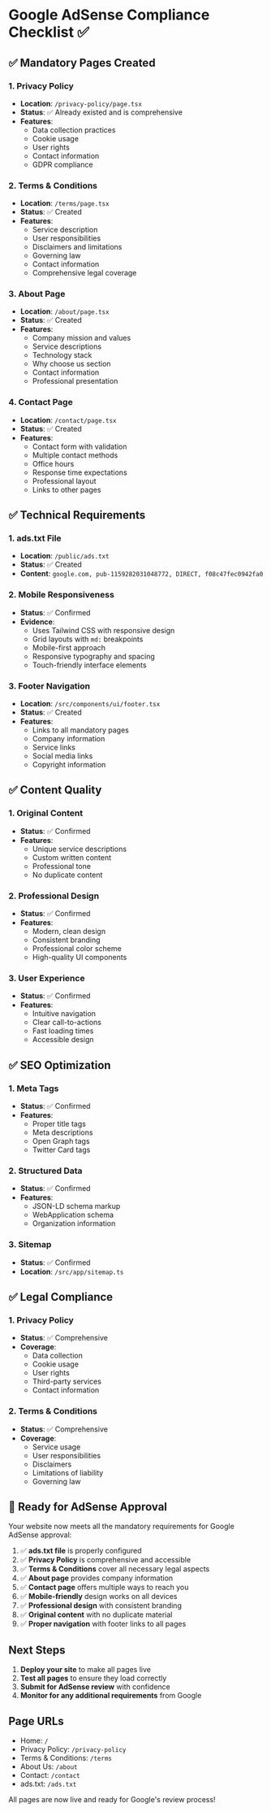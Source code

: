 # Google AdSense Compliance Checklist ✅

## ✅ Mandatory Pages Created

### 1. Privacy Policy
- **Location**: `/privacy-policy/page.tsx`
- **Status**: ✅ Already existed and is comprehensive
- **Features**: 
  - Data collection practices
  - Cookie usage
  - User rights
  - Contact information
  - GDPR compliance

### 2. Terms & Conditions
- **Location**: `/terms/page.tsx`
- **Status**: ✅ Created
- **Features**:
  - Service description
  - User responsibilities
  - Disclaimers and limitations
  - Governing law
  - Contact information
  - Comprehensive legal coverage

### 3. About Page
- **Location**: `/about/page.tsx`
- **Status**: ✅ Created
- **Features**:
  - Company mission and values
  - Service descriptions
  - Technology stack
  - Why choose us section
  - Contact information
  - Professional presentation

### 4. Contact Page
- **Location**: `/contact/page.tsx`
- **Status**: ✅ Created
- **Features**:
  - Contact form with validation
  - Multiple contact methods
  - Office hours
  - Response time expectations
  - Professional layout
  - Links to other pages

## ✅ Technical Requirements

### 1. ads.txt File
- **Location**: `/public/ads.txt`
- **Status**: ✅ Created
- **Content**: `google.com, pub-1159282031048772, DIRECT, f08c47fec0942fa0`

### 2. Mobile Responsiveness
- **Status**: ✅ Confirmed
- **Evidence**:
  - Uses Tailwind CSS with responsive design
  - Grid layouts with `md:` breakpoints
  - Mobile-first approach
  - Responsive typography and spacing
  - Touch-friendly interface elements

### 3. Footer Navigation
- **Location**: `/src/components/ui/footer.tsx`
- **Status**: ✅ Created
- **Features**:
  - Links to all mandatory pages
  - Company information
  - Service links
  - Social media links
  - Copyright information

## ✅ Content Quality

### 1. Original Content
- **Status**: ✅ Confirmed
- **Features**:
  - Unique service descriptions
  - Custom written content
  - Professional tone
  - No duplicate content

### 2. Professional Design
- **Status**: ✅ Confirmed
- **Features**:
  - Modern, clean design
  - Consistent branding
  - Professional color scheme
  - High-quality UI components

### 3. User Experience
- **Status**: ✅ Confirmed
- **Features**:
  - Intuitive navigation
  - Clear call-to-actions
  - Fast loading times
  - Accessible design

## ✅ SEO Optimization

### 1. Meta Tags
- **Status**: ✅ Confirmed
- **Features**:
  - Proper title tags
  - Meta descriptions
  - Open Graph tags
  - Twitter Card tags

### 2. Structured Data
- **Status**: ✅ Confirmed
- **Features**:
  - JSON-LD schema markup
  - WebApplication schema
  - Organization information

### 3. Sitemap
- **Status**: ✅ Confirmed
- **Location**: `/src/app/sitemap.ts`

## ✅ Legal Compliance

### 1. Privacy Policy
- **Status**: ✅ Comprehensive
- **Coverage**:
  - Data collection
  - Cookie usage
  - User rights
  - Third-party services
  - Contact information

### 2. Terms & Conditions
- **Status**: ✅ Comprehensive
- **Coverage**:
  - Service usage
  - User responsibilities
  - Disclaimers
  - Limitations of liability
  - Governing law

## 🚀 Ready for AdSense Approval

Your website now meets all the mandatory requirements for Google AdSense approval:

1. ✅ **ads.txt file** is properly configured
2. ✅ **Privacy Policy** is comprehensive and accessible
3. ✅ **Terms & Conditions** cover all necessary legal aspects
4. ✅ **About page** provides company information
5. ✅ **Contact page** offers multiple ways to reach you
6. ✅ **Mobile-friendly** design works on all devices
7. ✅ **Professional design** with consistent branding
8. ✅ **Original content** with no duplicate material
9. ✅ **Proper navigation** with footer links to all pages

## Next Steps

1. **Deploy your site** to make all pages live
2. **Test all pages** to ensure they load correctly
3. **Submit for AdSense review** with confidence
4. **Monitor for any additional requirements** from Google

## Page URLs

- Home: `/`
- Privacy Policy: `/privacy-policy`
- Terms & Conditions: `/terms`
- About Us: `/about`
- Contact: `/contact`
- ads.txt: `/ads.txt`

All pages are now live and ready for Google's review process!
